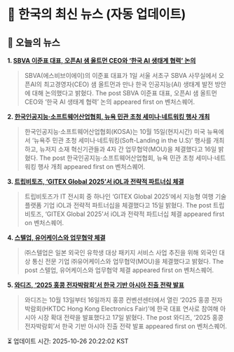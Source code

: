 # 📢 한국의 최신 뉴스 (자동 업데이트)

## 📰 오늘의 뉴스
**1. [SBVA 이준표 대표, 오픈AI 샘 올트먼 CEO와 ‘한국 AI 생태계 협력’ 논의](https://www.venturesquare.net/1007755)**
> SBVA(에스비브이에이)의 이준표 대표가 1일 서울 서초구 SBVA 사무실에서 오픈AI의 최고경영자(CEO) 샘 올트먼과 만나 한국 인공지능(AI) 생태계 발전 방안에 대해 논의했다고 밝혔다.
The post SBVA 이준표 대표, 오픈AI 샘 올트먼 CEO와 ‘한국 AI 생태계 협력’ 논의 appeared first on 벤처스퀘어.

**2. [한국인공지능·소프트웨어산업협회, 뉴욕 민관 초청 세미나·네트워킹 행사 개최](https://www.venturesquare.net/1009091)**
> 한국인공지능·소프트웨어산업협회(KOSA)는 10월 15일(현지시간) 미국 뉴욕에서 ‘뉴욕주 민관 초청 세미나‧네트워킹(Soft-Landing in the U.S)’ 행사를 개최하고, 뉴저지 소재 혁신기관들과 4자 간 업무협약(MOU)을 체결했다고 16일 밝혔다.
The post 한국인공지능·소프트웨어산업협회, 뉴욕 민관 초청 세미나·네트워킹 행사 개최 appeared first on 벤처스퀘어.

**3. [트립비토즈, ‘GITEX Global 2025’서 iOL과 전략적 파트너십 체결](https://www.venturesquare.net/1008784)**
> 트립비토즈가 IT 전시회 중 하나인 ‘GITEX Global 2025’에서 지능형 여행 기술 플랫폼 기업 iOL과 전략적 파트너십을 체결했다고 15일 밝혔다.
The post 트립비토즈, ‘GITEX Global 2025’서 iOL과 전략적 파트너십 체결 appeared first on 벤처스퀘어.

**4. [스텔업, 유어케이스와 업무협약 체결](https://www.venturesquare.net/1008345)**
> ㈜스텔업은 일본 외국인 유학생 대상 패키지 서비스 사업 추진을 위해 외국인 대상 통신 전문 기업 ㈜유어케이스와 업무협약(MOU)을 체결했다고 밝혔다.
The post 스텔업, 유어케이스와 업무협약 체결 appeared first on 벤처스퀘어.

**5. [와디즈, ‘2025 홍콩 전자박람회’서 한국 기반 아시아 진출 전략 발표](https://www.venturesquare.net/1009231)**
> 와디즈는 10월 13일부터 16일까지 홍콩 컨벤션센터에서 열린 ‘2025 홍콩 전자박람회(HKTDC Hong Kong Electronics Fair)’에 한국 대표 연사로 참여해 아시아 시장 확대 전략을 발표했다고 17일 밝혔다.
The post 와디즈, ‘2025 홍콩 전자박람회’서 한국 기반 아시아 진출 전략 발표 appeared first on 벤처스퀘어.


⏳ 업데이트 시간: 2025-10-26 20:22:02 KST
